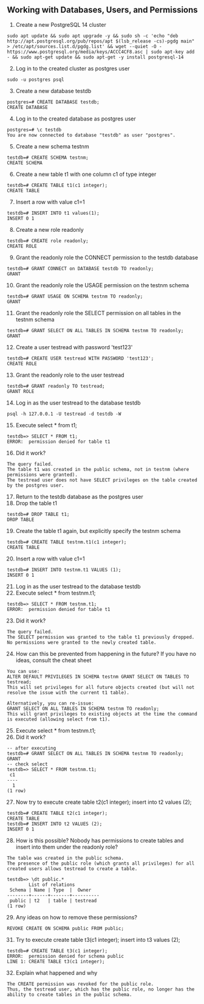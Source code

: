 ## Working with Databases, Users, and Permissions

1. Create a new PostgreSQL 14 cluster
```
sudo apt update && sudo apt upgrade -y && sudo sh -c 'echo "deb http://apt.postgresql.org/pub/repos/apt $(lsb_release -cs)-pgdg main" > /etc/apt/sources.list.d/pgdg.list' && wget --quiet -O - https://www.postgresql.org/media/keys/ACCC4CF8.asc | sudo apt-key add - && sudo apt-get update && sudo apt-get -y install postgresql-14

```
2. Log in to the created cluster as postgres user
```
sudo -u postgres psql
```
3. Create a new database testdb
```
postgres=# CREATE DATABASE testdb;
CREATE DATABASE
```
4. Log in to the created database as postgres user
```
postgres=# \c testdb
You are now connected to database "testdb" as user "postgres".
```
5. Create a new schema testnm
```
testdb=# CREATE SCHEMA testnm;
CREATE SCHEMA
```
6. Create a new table t1 with one column c1 of type integer
```
testdb=# CREATE TABLE t1(c1 integer);
CREATE TABLE
```
7. Insert a row with value c1=1
```
testdb=# INSERT INTO t1 values(1);
INSERT 0 1
```
8. Create a new role readonly
```
testdb=# CREATE role readonly;
CREATE ROLE
```
9. Grant the readonly role the CONNECT permission to the testdb database
```
testdb=# GRANT CONNECT on DATABASE testdb TO readonly;
GRANT
```
10. Grant the readonly role the USAGE permission on the testnm schema
 ```
 testdb=# GRANT USAGE ON SCHEMA testnm TO readonly;
 GRANT
 ```

11. Grant the readonly role the SELECT permission on all tables in the testnm schema
 ```
 testdb=# GRANT SELECT ON ALL TABLES IN SCHEMA testnm TO readonly;
 GRANT
 ```

12. Create a user testread with password 'test123'
 ```
 testdb=# CREATE USER testread WITH PASSWORD 'test123';
 CREATE ROLE
 ```

13. Grant the readonly role to the user testread
 ```
 testdb=# GRANT readonly TO testread;
 GRANT ROLE
 ```

14. Log in as the user testread to the database testdb
 ```
 psql -h 127.0.0.1 -U testread -d testdb -W
 ```

15. Execute select * from t1;
 ```
 testdb=> SELECT * FROM t1;
 ERROR:  permission denied for table t1
 ```

16. Did it work?
 ```
 The query failed. 
 The table t1 was created in the public schema, not in testnm (where permissions were granted). 
 The testread user does not have SELECT privileges on the table created by the postgres user.
 ```

17. Return to the testdb database as the postgres user
18. Drop the table t1
 ```
 testdb=# DROP TABLE t1;
 DROP TABLE
 ```

19. Create the table t1 again, but explicitly specify the testnm schema
 ```
 testdb=# CREATE TABLE testnm.t1(c1 integer);
 CREATE TABLE
 ```

20. Insert a row with value c1=1
 ```
 testdb=# INSERT INTO testnm.t1 VALUES (1);
 INSERT 0 1
 ```

21. Log in as the user testread to the database testdb
22. Execute select * from testnm.t1;
 ```
 testdb=> SELECT * FROM testnm.t1;
 ERROR:  permission denied for table t1
 ```

23. Did it work?
 ```
 The query failed. 
 The SELECT permission was granted to the table t1 previously dropped. 
 No permissions were granted to the newly created table.
 ```

24. How can this be prevented from happening in the future? If you have no ideas, consult the cheat sheet
 ```
 You can use:
 ALTER DEFAULT PRIVILEGES IN SCHEMA testnm GRANT SELECT ON TABLES TO testread;
 This will set privileges for all future objects created (but will not resolve the issue with the current t1 table).
 ```
 ```
 Alternatively, you can re-issue:
 GRANT SELECT ON ALL TABLES IN SCHEMA testnm TO readonly;
 This will grant privileges to existing objects at the time the command is executed (allowing select from t1).
 ```

25. Execute select * from testnm.t1;
26. Did it work?
 ```
 -- after executing
 testdb=# GRANT SELECT ON ALL TABLES IN SCHEMA testnm TO readonly;
 GRANT
 -- check select
 testdb=> SELECT * FROM testnm.t1;
  c1 
 ----
   1
 (1 row)
 ```

27. Now try to execute create table t2(c1 integer); insert into t2 values (2);
 ```
 testdb=# CREATE TABLE t2(c1 integer);
 CREATE TABLE
 testdb=# INSERT INTO t2 VALUES (2);
 INSERT 0 1
 ```

28. How is this possible? Nobody has permissions to create tables and insert into them under the readonly role?
 ```
 The table was created in the public schema.
 The presence of the public role (which grants all privileges) for all created users allows testread to create a table.
 ```
 ```
 testdb=> \dt public.*
         List of relations
  Schema | Name | Type  |  Owner   
 --------+------+-------+----------
  public | t2   | table | testread
 (1 row)
 ```

29. Any ideas on how to remove these permissions?
 ```
 REVOKE CREATE ON SCHEMA public FROM public;
 ```

31. Try to execute create table t3(c1 integer); insert into t3 values (2);
 ```
 testdb=# CREATE TABLE t3(c1 integer);
 ERROR:  permission denied for schema public
 LINE 1: CREATE TABLE t3(c1 integer);
 ```

32. Explain what happened and why
 ```
 The CREATE permission was revoked for the public role. 
 Thus, the testread user, which has the public role, no longer has the ability to create tables in the public schema.
 ```
